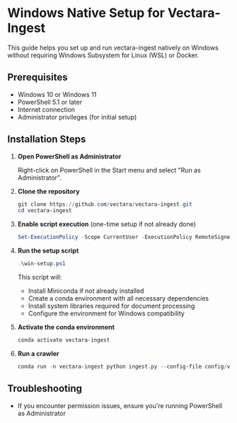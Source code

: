 # Windows Native Setup for Vectara-Ingest

This guide helps you set up and run vectara-ingest natively on Windows without requiring Windows Subsystem for Linux (WSL) or Docker.

## Prerequisites

- Windows 10 or Windows 11
- PowerShell 5.1 or later
- Internet connection
- Administrator privileges (for initial setup)

## Installation Steps

1. **Open PowerShell as Administrator**
   
   Right-click on PowerShell in the Start menu and select "Run as Administrator".

2. **Clone the repository**
   ```powershell
   git clone https://github.com/vectara/vectara-ingest.git
   cd vectara-ingest
   ```

3. **Enable script execution** (one-time setup if not already done)
   ```powershell
   Set-ExecutionPolicy -Scope CurrentUser -ExecutionPolicy RemoteSigned
   ```

4. **Run the setup script**
   ```powershell
   .\win-setup.ps1
   ```
   This script will:
   - Install Miniconda if not already installed
   - Create a conda environment with all necessary dependencies
   - Install system libraries required for document processing
   - Configure the environment for Windows compatibility

5. **Activate the conda environment**
   ```powershell
   conda activate vectara-ingest
   ```

6. **Run a crawler**
   ```powershell
   conda run -n vectara-ingest python ingest.py --config-file config/vectara-docs.yaml --profile default
   ```

## Troubleshooting

- If you encounter permission issues, ensure you're running PowerShell as Administrator